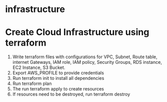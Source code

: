 # infrastructure

# Create Cloud Infrastructure using terraform
1. Write terraform files with configurations for VPC, Subnet, Route table, internet Gateways, IAM role, IAM policy, Security Groups, RDS instance, EC2 Instance, S3 Bucket.
2. Export AWS_PROFILE to provide credentials
2. Run terraform init to install all dependencies
3. Run terraform plan
4. The run terraform apply to create resources
5. If resources need to be destroyed, run terraform destroy

